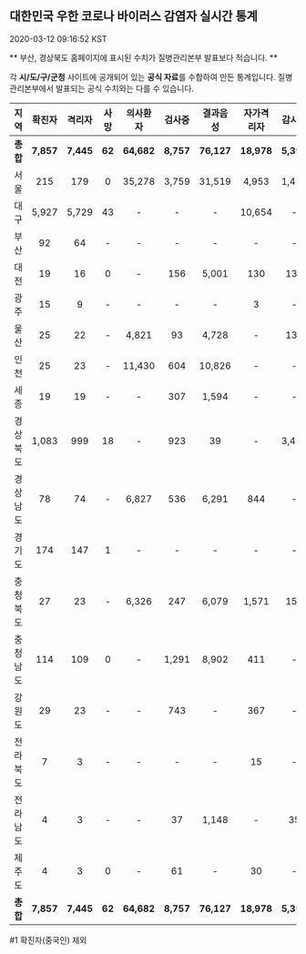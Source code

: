 
## 대한민국 우한 코로나 바이러스 감염자 실시간 통계
2020-03-12 09:16:52 KST

** 부산, 경상북도 홈페이지에 표시된 수치가 질병관리본부 발표보다 적습니다. **

각 **시/도/구/군청** 사이트에 공개되어 있는 **공식 자료**를 수합하여 만든 통계입니다.
질병관리본부에서 발표되는 공식 수치와는 다를 수 있습니다.


|  지역  | 확진자 |  격리자  |  사망  |  의사환자  |  검사중  |  결과음성  |  자가격리자  |  감시중  |  감시해제  |  퇴원  |
|:------:|:------:|:--------:|:--------:|:----------:|:--------:|:----------------:|:------------:|:--------:|:----------:|:--:|
|**총합**|**7,857**|**7,445**|**62**|**64,682**|**8,757**|**76,127**|**18,978**|**5,398**|**11,472**|**347**|
|서울|215|179|0|35,278|3,759|31,519|4,953|1,488|3,465|36|
|대구|5,927|5,729|43|-|-|-|10,654|-|-|155|
|부산|92|64|-|-|-|-|-|-|-|28|
|대전|19|16|0|-|156|5,001|130|130|305|3|
|광주|15|9|-|-|-|-|3|-|-|3|
|울산|25|22|-|4,821|93|4,728|-|132|259|3|
|인천|25|23|-|11,430|604|10,826|-|-|-|2|
|세종|19|19|-|-|307|1,594|-|-|-|-|
|경상북도|1,083|999|18|-|923|39|-|3,455|5,857|66|
|경상남도|78|74|-|6,827|536|6,291|844|-|-|4|
|경기도|174|147|1|-|-|-|-|-|-|26|
|충청북도|27|23|-|6,326|247|6,079|1,571|158|1,416|4|
|충청남도|114|109|0|-|1,291|8,902|411|-|-|5|
|강원도|29|23|-|-|743|-|367|-|-|6|
|전라북도|7|3|-|-|-|-|15|-|-|4|
|전라남도|4|3|-|-|37|1,148|-|35|170|1|
|제주도|4|3|0|-|61|-|30|-|-|1|
|**총합**|**7,857**|**7,445**|**62**|**64,682**|**8,757**|**76,127**|**18,978**|**5,398**|**11,472**|**347**|


#1 확진자(중국인) 제외
    